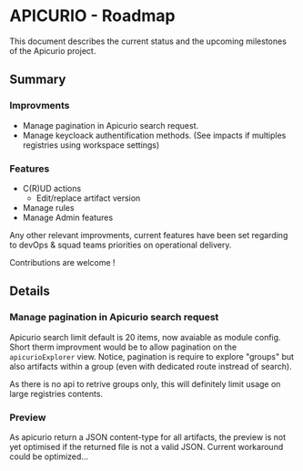 # APICURIO - Roadmap

This document describes the current status and the upcoming milestones of the Apicurio project.

## Summary

### Improvments

* Manage pagination in Apicurio search request.
* Manage keycloack authentification methods. (See impacts if multiples registries using workspace settings)

### Features

* C(R)UD actions
  * Edit/replace artifact version
* Manage rules
* Manage Admin features

Any other relevant improvments, current features have been set regarding to devOps & squad teams priorities on operational delivery.

Contributions are welcome !

## Details

### Manage pagination in Apicurio search request

Apicurio search limit default is 20 items, now avaiable as module config.
Short therm improvment would be to allow pagination on the `apicurioExplorer` view.
Notice, pagination is require to explore "groups" but also artifacts within a group (even with dedicated route instread of search).

As there is no api to retrive groups only, this will definitely limit usage on large registries contents.

### Preview

As apicurio return a JSON content-type for all artifacts, the preview is not yet optimised if the returned file is not a valid JSON.
Current workaround could be optimized...
